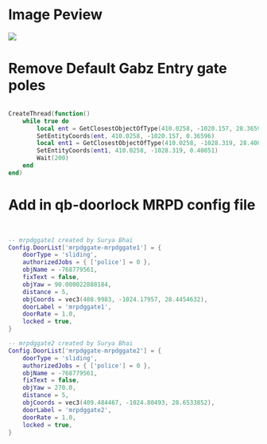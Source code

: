 # Image Peview

<img src="https://media.discordapp.net/attachments/977925336882876437/1144983653655523398/image.png?width=1133&height=671"/>
<br>



# Remove Default Gabz Entry gate poles

```Lua

CreateThread(function()
    while true do
        local ent = GetClosestObjectOfType(410.0258, -1020.157, 28.36596, 5.0, -1868050792, false, false, false)
        SetEntityCoords(ent, 410.0258, -1020.157, 0.36596)
        local ent1 = GetClosestObjectOfType(410.0258, -1028.319, 28.40051, 5.0, -1635161509, false, false, false)
        SetEntityCoords(ent1, 410.0258, -1028.319, 0.40051)
        Wait(200)
    end
end)

```

# Add in qb-doorlock MRPD config file

```Lua


-- mrpdggate1 created by Surya Bhai
Config.DoorList['mrpdggate-mrpdggate1'] = {
    doorType = 'sliding',
    authorizedJobs = { ['police'] = 0 },
    objName = -768779561,
    fixText = false,
    objYaw = 90.000022888184,
    distance = 5,
    objCoords = vec3(408.9983, -1024.17957, 28.4454632),
    doorLabel = 'mrpdggate1',
    doorRate = 1.0,
    locked = true,
}

-- mrpdggate2 created by Surya Bhai
Config.DoorList['mrpdggate-mrpdggate2'] = {
    doorType = 'sliding',
    authorizedJobs = { ['police'] = 0 },
    objName = -768779561,
    fixText = false,
    objYaw = 270.0,
    distance = 5,
    objCoords = vec3(409.484467, -1024.80493, 28.6533852),
    doorLabel = 'mrpdggate2',
    doorRate = 1.0,
    locked = true,
}
```
